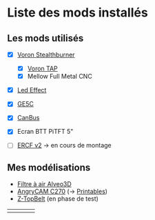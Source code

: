 # Liste des mods installés

## Les mods utilisés
* [X] [Voron Stealthburner](https://github.com/VoronDesign/Voron-Stealthburner)
  * [X] [Voron TAP](https://github.com/VoronDesign/Voron-Tap)
  * [X] Mellow Full Metal CNC
* [X] [Led Effect](https://github.com/julianschill/klipper-led_effect)
* [X] [GE5C](https://mods.vorondesign.com/details/eB5T2RNQcYI4o6cilhpXEg)
* [X] [CanBus](https://github.com/chripink/CanBus-Tuto)
* [X] Ecran BTT PiTFT 5"  
* [ ] [ERCF v2](https://github.com/Enraged-Rabbit-Community/ERCF_v2) → en cours de montage



## Mes modélisations

<table>
	<tr>
		<td></td>
		<td></td>
		<td></td>
		<td></td>

* [Filtre à air Alveo3D](https://github.com/Itzo1978/Voron-2.4/tree/main/VoronMods/Air%20Filter%20Alveo3D%20for%20Voron%202.4)
* [AngryCAM C270](https://www.printables.com/fr/model/487010-angrycam-logitech-c270-voron) (→ [Printables](https://www.printables.com/))
* [Z-TopBelt](https://github.com/Itzo1978/Voron-2.4/tree/main/VoronMods/Z-TopBelt) (en phase de test)